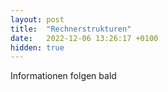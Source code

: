 ```yaml
---
layout: post
title:  "Rechnerstrukturen"
date:   2022-12-06 13:26:17 +0100
hidden: true
---
```

Informationen folgen bald
